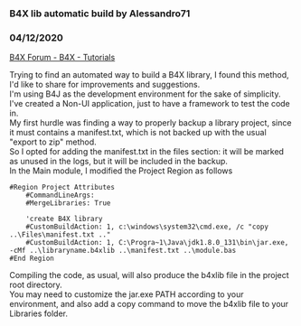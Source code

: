 ###  B4X lib automatic build by Alessandro71
### 04/12/2020
[B4X Forum - B4X - Tutorials](https://www.b4x.com/android/forum/threads/116238/)

Trying to find an automated way to build a B4X library, I found this method, I'd like to share for improvements and suggestions.  
I'm using B4J as the development environment for the sake of simplicity.  
I've created a Non-UI application, just to have a framework to test the code in.  
My first hurdle was finding a way to properly backup a library project, since it must contains a manifest.txt, which is not backed up with the usual "export to zip" method.  
So I opted for adding the manifest.txt in the files section: it will be marked as unused in the logs, but it will be included in the backup.  
In the Main module, I modified the Project Region as follows  

```B4X
#Region Project Attributes  
    #CommandLineArgs:  
    #MergeLibraries: True  
  
    'create B4X library  
    #CustomBuildAction: 1, c:\windows\system32\cmd.exe, /c "copy ..\Files\manifest.txt .."  
    #CustomBuildAction: 1, C:\Progra~1\Java\jdk1.8.0_131\bin\jar.exe, -cMf ..\libraryname.b4xlib ..\manifest.txt ..\module.bas  
#End Region
```

  
Compiling the code, as usual, will also produce the b4xlib file in the project root directory.  
You may need to customize the jar.exe PATH according to your environment, and also add a copy command to move the b4xlib file to your Libraries folder.